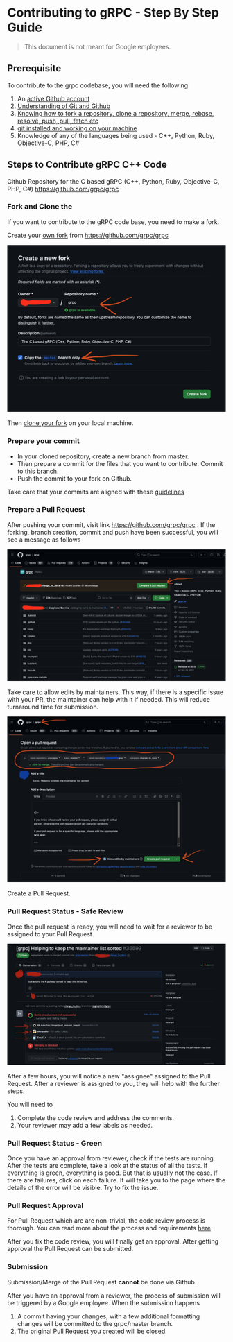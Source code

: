 # Contributing to gRPC - Step By Step Guide

> This document is not meant for Google employees.

## Prerequisite

To contribute to the grpc codebase, you will need the following

1.  An
    [active Github account](https://docs.github.com/en/get-started/quickstart/creating-an-account-on-github)
1.  [Understanding of Git and Github](https://docs.github.com/en/get-started/using-git/about-git)
1.  [Knowing how to fork a repository, clone a repository, merge, rebase,
    resolve, push, pull, fetch
    etc](https://docs.github.com/en/get-started/using-git/about-git)
1.  [git installed and working on your machine](https://github.com/git-guides/install-git)
1.  Knowledge of any of the languages being used - C++, Python, Ruby,
    Objective-C, PHP, C#

## Steps to Contribute gRPC C++ Code

Github Repository for the C based gRPC (C++, Python, Ruby, Objective-C, PHP, C#)
https://github.com/grpc/grpc

### Fork and Clone the

If you want to contribute to the gRPC code base, you need to make a fork.

Create your
[own fork](https://docs.github.com/en/pull-requests/collaborating-with-pull-requests/working-with-forks/fork-a-repo)
from https://github.com/grpc/grpc

![Screenshot of creating fork using a non-google account.](doc/images/img/grpc-create-fork.png)

Then
[clone your fork](https://docs.github.com/en/pull-requests/collaborating-with-pull-requests/working-with-forks/fork-a-repo#cloning-your-forked-repository)
on your local machine.

### Prepare your commit

*   In your cloned repository, create a new branch from master.
*   Then prepare a commit for the files that you want to contribute. Commit to
    this branch.
*   Push the commit to your fork on Github.

Take care that your commits are aligned with these
[guidelines](https://github.com/grpc/grpc/blob/master/CONTRIBUTING.md#guidelines-for-pull-requests)

### Prepare a Pull Request

After pushing your commit, visit link https://github.com/grpc/grpc . If the
forking, branch creation, commit and push have been successful, you will see a
message as follows

![Screenshot of Github UI to help to create a Pull Request.](doc/images/img/grpc-compare-and-pull-request.png)

Take care to allow edits by maintainers. This way, if there is a specific issue
with your PR, the maintainer can help with it if needed. This will reduce
turnaround time for submission.

![Screenshot of Github UI to help to create a Pull Request.](doc/images/img/grpc-pull-request-details.png)

Create a Pull Request.

### Pull Request Status - Safe Review

Once the pull request is ready, you will need to wait for a reviewer to be
assigned to your Pull Request.

![Screenshot of waiting for safe review](doc/images/img/grpc-tests.png)

After a few hours, you will notice a new "assignee" assigned to the Pull
Request. After a reviewer is assigned to you, they will help with the further
steps.

You will need to

1.  Complete the code review and address the comments.
1.  Your reviewer may add a few labels as needed.

### Pull Request Status - Green

Once you have an approval from reviewer, check if the tests are running. After
the tests are complete, take a look at the status of all the tests. If
everything is green, everything is good. But that is usually not the case. If
there are failures, click on each failure. It will take you to the page where
the details of the error will be visible. Try to fix the issue.

### Pull Request Approval

For Pull Request which are are non-trivial, the code review process is thorough.
You can read more about the process and requirements
[here](https://github.com/grpc/grpc/blob/master/CONTRIBUTING.md#guidelines-for-pull-requests).

After you fix the code review, you will finally get an approval. After getting
approval the Pull Request can be submitted.

### Submission

Submission/Merge of the Pull Request **cannot** be done via Github.

After you have an approval from a reviewer, the process of submission will be
triggered by a Google employee. When the submission happens

1.  A commit having your changes, with a few additional formatting changes will
    be committed to the grpc/master branch.
1.  The original Pull Request you created will be closed.

<!-- TODO add screenshot of PR that is closed -->
<!-- TODO add screenshot of commit made by copybara -->
